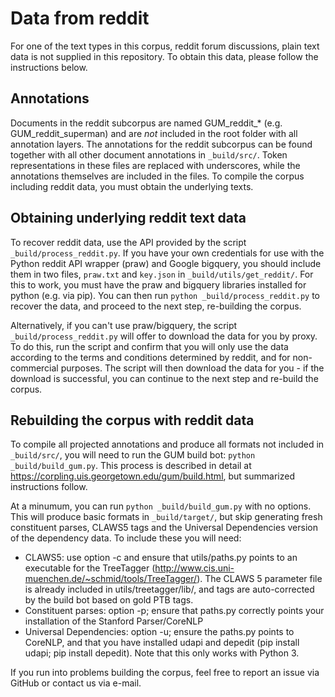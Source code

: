# Data from reddit

For one of the text types in this corpus, reddit forum discussions, plain text data is not supplied in this repository. To obtain this data, please follow the instructions below.

## Annotations

Documents in the reddit subcorpus are named GUM_reddit_* (e.g. GUM_reddit_superman) and are *not* included in the root folder with all annotation layers. The annotations for the reddit subcorpus can be found together with all other document annotations in `_build/src/`. Token representations in these files are replaced with underscores, while the annotations themselves are included in the files. To compile the corpus including reddit data, you must obtain the underlying texts.

## Obtaining underlying reddit text data

To recover reddit data, use the API provided by the script `_build/process_reddit.py`. If you have your own credentials for use with the Python reddit API wrapper (praw) and Google bigquery, you should include them in two files, `praw.txt` and `key.json` in `_build/utils/get_reddit/`. For this to work, you must have the praw and bigquery libraries installed for python (e.g. via pip). You can then run `python _build/process_reddit.py` to recover the data, and proceed to the next step, re-building the corpus.

Alternatively, if you can't use praw/bigquery, the script `_build/process_reddit.py` will offer to download the data for you by proxy. To do this, run the script and confirm that you will only use the data according to the terms and conditions determined by reddit, and for non-commercial purposes. The script will then download the data for you - if the download is successful, you can continue to the next step and re-build the corpus.

## Rebuilding the corpus with reddit data

To compile all projected annotations and produce all formats not included in `_build/src/`, you will need to run the GUM build bot: `python _build/build_gum.py`. This process is described in detail at https://corpling.uis.georgetown.edu/gum/build.html, but summarized instructions follow.

At a minumum, you can run `python _build/build_gum.py` with no options. This will produce basic formats in `_build/target/`, but skip generating fresh constituent parses, CLAWS5 tags and the Universal Dependencies version of the dependency data. To include these you will need:

  * CLAWS5: use option -c and ensure that utils/paths.py points to an executable for the TreeTagger (http://www.cis.uni-muenchen.de/~schmid/tools/TreeTagger/). The CLAWS 5 parameter file is already included in utils/treetagger/lib/, and tags are auto-corrected by the build bot based on gold PTB tags.
  * Constituent parses: option -p; ensure that paths.py correctly points your installation of the Stanford Parser/CoreNLP
  * Universal Dependencies: option -u; ensure the paths.py points to CoreNLP, and that you have installed udapi and depedit (pip install udapi; pip install depedit). Note that this only works with Python 3.

If you run into problems building the corpus, feel free to report an issue via GitHub or contact us via e-mail.